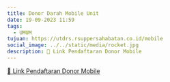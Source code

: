 ```yaml
---
title: Donor Darah Mobile Unit
date: 19-09-2023 11:59
tags:
  - UMUM
tujuan: https://utdrs.rsuppersahabatan.co.id/mobile
social_image: ../../static/media/rocket.jpg
description: 🔗 Link Pendaftaran Donor Mobile
---
```

[🔗 Link Pendaftaran Donor Mobile](https://utdrs.rsuppersahabatan.co.id/mobile)